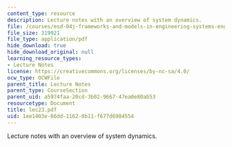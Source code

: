 ```yaml
---
content_type: resource
description: Lecture notes with an overview of system dynamics.
file: /courses/esd-04j-frameworks-and-models-in-engineering-systems-engineering-system-design-spring-2007/1ee1403e66dd11620b11f677d6984554_lec23.pdf
file_size: 319921
file_type: application/pdf
hide_download: true
hide_download_original: null
learning_resource_types:
- Lecture Notes
license: https://creativecommons.org/licenses/by-nc-sa/4.0/
ocw_type: OCWFile
parent_title: Lecture Notes
parent_type: CourseSection
parent_uid: a5974faa-20cd-3b02-9667-47ea0e80ab53
resourcetype: Document
title: lec23.pdf
uid: 1ee1403e-66dd-1162-0b11-f677d6984554
---
```

Lecture notes with an overview of system dynamics.